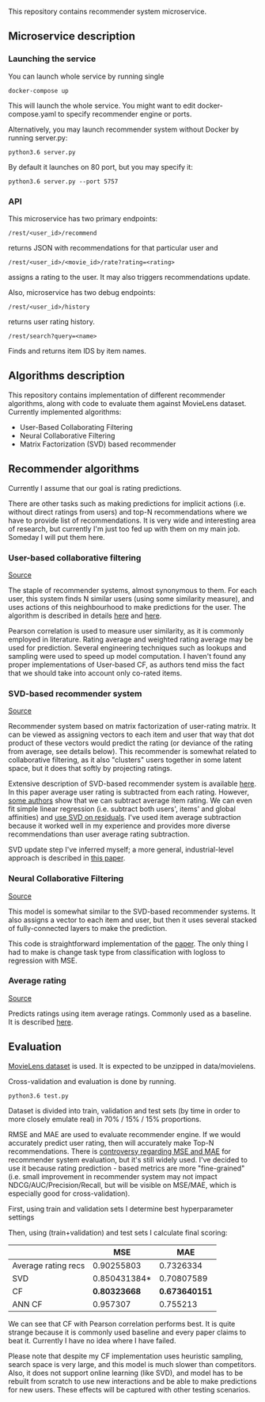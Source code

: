 This repository contains recommender system microservice.

## Microservice description

### Launching the service

You can launch whole service by running single

```
docker-compose up
```

This will launch the whole service. You might want to edit
docker-compose.yaml to specify recommender engine or ports.

Alternatively, you may launch recommender system without Docker
by running server.py:

```
python3.6 server.py
```

By default it launches on 80 port, but you may specify it:

```
python3.6 server.py --port 5757
```

### API

This microservice has two primary endpoints:

```
/rest/<user_id>/recommend
```

returns JSON with recommendations for that particular user and

```
/rest/<user_id>/<movie_id>/rate?rating=<rating>
```

assigns a rating to the user. It may also triggers recommendations update.

Also, microservice has two debug endpoints:

```
/rest/<user_id>/history
```

returns user rating history.

```
/rest/search?query=<name>
```

Finds and returns item IDS by item names.

## Algorithms description

This repository contains implementation of different recommender algorithms, along with code to evaluate them against
MovieLens dataset. Currently implemented algorithms:

- User-Based Collaborating Filtering
- Neural Collaborative Filtering
- Matrix Factorization (SVD) based recommender


## Recommender algorithms

Currently I assume that our goal is rating predictions.

There are other tasks such as making predictions for implicit actions (i.e. without direct ratings from users) and
top-N recommendations where we have to provide list of recommendations. It is very wide and interesting area of research,
but currently I'm just too fed up with them on my main job. Someday I will put them here.

### User-based collaborative filtering

[Source](recs/user_cf.py)

The staple of recommender systems, almost synonymous to them. For each user, this system finds N similar users
(using some similarity measure), and uses actions of this neighbourhood to make predictions for the user.
The algorithm is described in details [here](https://doi.org/10.1145/192844.192905) and
[here](https://doi.org/10.1145/371920.372071).

Pearson correlation is used to measure user similarity, as it is commonly employed in literature.
Rating average and weighted rating average may be used for prediction.
Several engineering techniques such as lookups and sampling were used to speed up model computation.
I haven't found any proper implementations of User-based CF, as authors tend miss the fact that we
should take into account only co-rated items.

### SVD-based recommender system

[Source](recs/svd_based_recs.py)

Recommender system based on matrix factorization of user-rating matrix. It can be viewed as assigning vectors to each
item and user that way that dot product of these vectors would predict the rating (or deviance of the rating from
average, see details below). This recommender is somewhat related to collaborative filtering, as it also
"clusters" users together in some latent space, but it does that softly by projecting ratings.

Extensive description of SVD-based recommender system is available [here](http://www.dtic.mil/get-tr-doc/pdf?AD=ADA439541).
In this paper average user rating is subtracted from each rating. However,
[some authors](https://dl.acm.org/citation.cfm?id=1010618) show
that we can subtract average item rating. We can even fit simple linear regression (i.e. subtract both users', items'
and global affinities) and [use SVD on residuals](https://www.mimuw.edu.pl/~paterek/ap_kdd.pdf).
I've used item average subtraction because it worked well in my experience and provides more diverse recommendations than
user average rating subtraction.

SVD update step I've inferred myself; a more general, industrial-level approach is described in
[this paper](https://pdfs.semanticscholar.org/02ff/37cd0059cf1af1ecfa62c32304c05ab3bf96.pdf).

### Neural Collaborative Filtering

[Source](recs/ann_recs.py)

This model is somewhat similar to the SVD-based recommender systems. It also assigns a vector to each item and user, but
then it uses several stacked of fully-connected layers to make the prediction.

This code is straightforward implementation of the [paper](https://doi.org/10.1145/3038912.3052569). The only thing
I had to make is change task type from classification with logloss to regression with MSE.

### Average rating

[Source](recs/average_rating_recs.py)

Predicts ratings using item average ratings. Commonly used as a baseline. It is described
[here](http://ieeexplore.ieee.org/document/5680904).

## Evaluation

[MovieLens dataset](http://files.grouplens.org/datasets/movielens/ml-latest.zip) is used. It is expected to be unzipped in data/movielens.

Cross-validation and evaluation is done by running.

```
python3.6 test.py
```

Dataset is divided into train, validation and test sets (by time in order to more closely emulate real) in 70% / 15% / 15% proportions.

RMSE and MAE are used to evaluate recommender engine. If we would accurately predict user rating, then will accurately make Top-N recommendations. There is [controversy regarding MSE and MAE](https://medium.com/netflix-techblog/netflix-recommendations-beyond-the-5-stars-part-1-55838468f429) for recommender system evaluation, but it's still widely used. I've decided to use it because rating prediction - based metrics are more "fine-grained" (i.e. small improvement in recommender system may not impact NDCG/AUC/Precision/Recall, but will be visible on MSE/MAE, which is especially good for cross-validation).

First, using train and validation sets I determine best hyperparameter settings

Then, using (train+validation) and test sets I calculate final scoring:

|                     | MSE       | MAE        |
|---------------------|------------|------------|
| Average rating recs | 0.90255803 | 0.7326334 |
| SVD                 | 0.850431384* | 0.70807589 |
| CF                 | **0.80323668** | **0.673640151** |
| ANN CF                 | 0.957307 | 0.755213 |

We can see that CF with Pearson correlation performs best. It is quite strange because it is commonly used baseline and
every paper claims to beat it. Currently I have no idea where I have failed.

Please note that despite my CF implementation uses heuristic sampling, search space is very large, and this model is
much slower than competitors. Also, it does not support online learning (like SVD), and model has to be rebuilt from
scratch to use new interactions and be able to make predictions for new users. These effects will be captured with
other testing scenarios.
